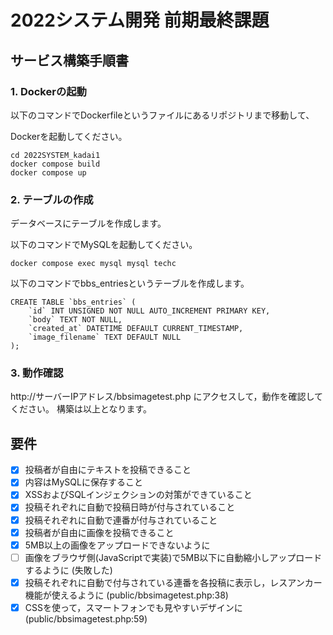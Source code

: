 # 2022システム開発 前期最終課題

## サービス構築手順書

### 1. Dockerの起動

以下のコマンドでDockerfileというファイルにあるリポジトリまで移動して、

Dockerを起動してください。
```
cd 2022SYSTEM_kadai1
docker compose build
docker compose up
```
### 2. テーブルの作成

データベースにテーブルを作成します。

以下のコマンドでMySQLを起動してください。

```
docker compose exec mysql mysql techc
```
以下のコマンドでbbs_entriesというテーブルを作成します。

```
CREATE TABLE `bbs_entries` (
    `id` INT UNSIGNED NOT NULL AUTO_INCREMENT PRIMARY KEY,
    `body` TEXT NOT NULL,
    `created_at` DATETIME DEFAULT CURRENT_TIMESTAMP,
    `image_filename` TEXT DEFAULT NULL
);
```

### 3. 動作確認
http://サーバーIPアドレス/bbsimagetest.php にアクセスして，動作を確認してください。
構築は以上となります。

## 要件
- [x] 投稿者が自由にテキストを投稿できること
- [x] 内容はMySQLに保存すること
- [x] XSSおよびSQLインジェクションの対策ができていること
- [x] 投稿それぞれに自動で投稿日時が付与されていること
- [x] 投稿それぞれに自動で連番が付与されていること
- [x] 投稿者が自由に画像を投稿できること
- [x] 5MB以上の画像をアップロードできないように
- [ ] 画像をブラウザ側(JavaScriptで実装)で5MB以下に自動縮小しアップロードするように (失敗した)
- [x] 投稿それぞれに自動で付与されている連番を各投稿に表示し，レスアンカー機能が使えるように (public/bbsimagetest.php:38)
- [x] CSSを使って，スマートフォンでも見やすいデザインに (public/bbsimagetest.php:59)
